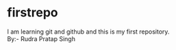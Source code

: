 # firstrepo
I am learning git and github and this is my first repository.
<br>
By:- Rudra Pratap Singh
